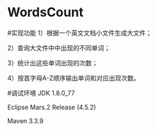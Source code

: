 # WordsCount
#实现功能
1）根据一个英文文档小文件生成大文件；   

2）查询大文件中中出现的不同单词；   

3）统计出这些单词出现的次数；   

4）按首字母A-Z顺序输出单词和对应出现次数。   

#调试环境
JDK 1.8.0_77  

Eclipse Mars.2 Release (4.5.2)   

Maven 3.3.9   



